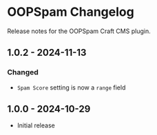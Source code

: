 # OOPSpam Changelog

Release notes for the OOPSpam Craft CMS plugin.

## 1.0.2 - 2024-11-13
### Changed
- `Spam Score` setting is now a `range` field

## 1.0.0 - 2024-10-29
- Initial release